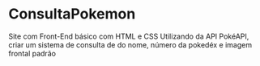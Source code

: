 # ConsultaPokemon
Site com Front-End básico com HTML e CSS Utilizando da API PokéAPI, criar um sistema de consulta de do nome, número da pokedéx e imagem frontal padrão